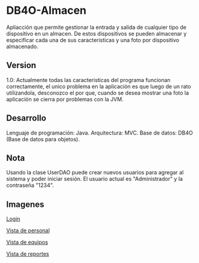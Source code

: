 # DB4O-Almacen
Apliacción que permite gestionar la entrada y salida de cualquier tipo de dispositivo en un almacen. De estos dispositivos se pueden almacenar y especificar cada una de sus caracteristicas y una foto por dispositivo almacenado.

## Version
1.0: Actualmente todas las caracteristicas del programa funcionan correctamente, el unico problema en la aplicación es que luego de un rato utilizandola, desconozco el por que, cuando se desea mostrar una foto la aplicación se cierra por problemas con la JVM.

## Desarrollo
Lenguaje de programación: Java.
Arquitectura: MVC.
Base de datos: DB4O (Base de datos para objetos).

## Nota
Usando la clase UserDAO puede crear nuevos usuarios para agregar al sistema y poder iniciar sesión.
El usuario actual es "Administrador" y la contraseña "1234".

## Imagenes
<a target="_blank" href="https://drive.google.com/file/d/0B_ApBrKyXqr4Vlg4RkU3SnZDZmM/view?usp=sharing">Login</a>

<a target="_blank" href="https://drive.google.com/file/d/0B_ApBrKyXqr4cjZYcTF2cGh0S28/view?usp=sharing">Vista de personal</a>

<a target="_blank" href="https://drive.google.com/file/d/0B_ApBrKyXqr4Qm9KMk81akNDNHM/view?usp=sharing">Vista de equipos</a>

<a target="_blank" href="https://drive.google.com/file/d/0B_ApBrKyXqr4WHl6QjVzUmx4aHc/view?usp=sharing">Vista de reportes</a>
